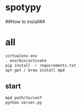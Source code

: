 spotypy
=======

##How to install##

# all
```sh
virtualenv env
. env/bin/activate
pip install -r requirements.txt
apt-get / brew install mpd
```

## start ##
```sh
mpd path/to/conf
python server.py
```
